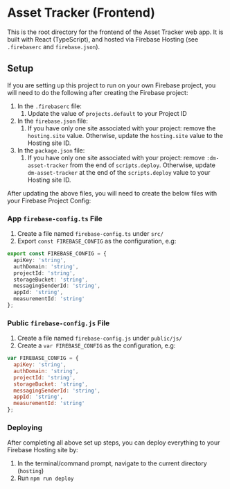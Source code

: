 # Asset Tracker (Frontend)

This is the root directory for the frontend of the Asset Tracker web app. It is built with React (TypeScript), and hosted via Firebase Hosting (see `.firebaserc` and `firebase.json`).

## Setup

If you are setting up this project to run on your own Firebase project, you will need to do the following after creating the Firebase project:

1. In the `.firebaserc` file:
   1. Update the value of `projects.default` to your Project ID
1. In the `firebase.json` file:
   1. If you have only one site associated with your project: remove the `hosting.site` value. Otherwise, update the `hosting.site` value to the Hosting site ID.
1. In the `package.json` file:
   1. If you have only one site associated with your project: remove `:dm-asset-tracker` from the end of `scripts.deploy`. Otherwise, update `dm-asset-tracker` at the end of the `scripts.deploy` value to your Hosting site ID.

After updating the above files, you will need to create the below files with your Firebase Project Config:

### App `firebase-config.ts` File

1. Create a file named `firebase-config.ts` under `src/`
1. Export `const FIREBASE_CONFIG` as the configuration, e.g:

```typescript
export const FIREBASE_CONFIG = {
  apiKey: 'string',
  authDomain: 'string',
  projectId: 'string',
  storageBucket: 'string',
  messagingSenderId: 'string',
  appId: 'string',
  measurementId: 'string'
};
```

### Public `firebase-config.js` File

1. Create a file named `firebase-config.js` under `public/js/`
1. Create a `var FIREBASE_CONFIG` as the configuration, e.g:

```javascript
var FIREBASE_CONFIG = {
  apiKey: 'string',
  authDomain: 'string',
  projectId: 'string',
  storageBucket: 'string',
  messagingSenderId: 'string',
  appId: 'string',
  measurementId: 'string'
};
```

### Deploying

After completing all above set up steps, you can deploy everything to your Firebase Hosting site by:

1. In the terminal/command prompt, navigate to the current directory (`hosting`)
1. Run `npm run deploy`
